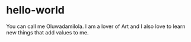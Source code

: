 # hello-world
You can call me Oluwadamilola. I am a lover of Art and I also love to learn new things that add values to me.
